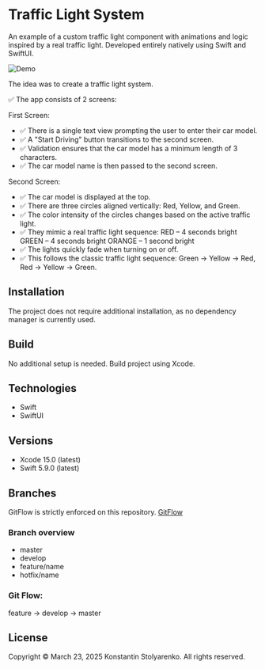 # Traffic Light System
An example of a custom traffic light component with animations and logic inspired by a real traffic light.
Developed entirely natively using Swift and SwiftUI.

![Demo](demo.gif)

The idea was to create a traffic light system.

✅ The app consists of 2 screens:

First Screen:
- ✅ There is a single text view prompting the user to enter their car model.
- ✅ A "Start Driving" button transitions to the second screen.
- ✅ Validation ensures that the car model has a minimum length of 3 characters.
- ✅ The car model name is then passed to the second screen.

Second Screen:
- ✅ The car model is displayed at the top.
- ✅ There are three circles aligned vertically: Red, Yellow, and Green.
- ✅ The color intensity of the circles changes based on the active traffic light.
- ✅ They mimic a real traffic light sequence:
    RED – 4 seconds bright
    GREEN – 4 seconds bright
    ORANGE – 1 second bright
- ✅ The lights quickly fade when turning on or off.
- ✅ This follows the classic traffic light sequence: Green → Yellow → Red, Red → Yellow → Green.

## Installation
The project does not require additional installation, as no dependency manager is currently used.

## Build
No additional setup is needed. Build project using Xcode.

## Technologies
* Swift
* SwiftUI

## Versions
* Xcode 15.0 (latest)
* Swift 5.9.0 (latest)

## Branches
GitFlow is strictly enforced on this repository. [GitFlow](https://www.atlassian.com/git/tutorials/comparing-workflows/gitflow-workflow)

### Branch overview
* master
* develop
* feature/name
* hotfix/name

### Git Flow:
feature -> develop -> master

## License
Copyright © March 23, 2025 Konstantin Stolyarenko. All rights reserved.
